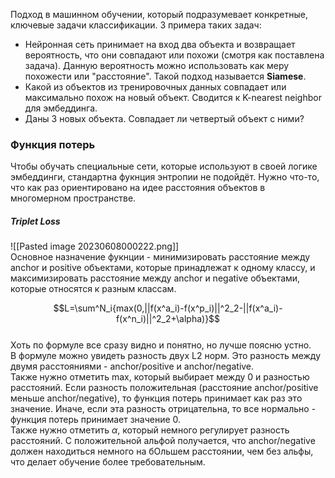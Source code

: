 Подход в машинном обучении, который подразумевает конкретные, ключевые задачи классификации. 3 примера таких задач:  
- Нейронная сеть принимает на вход два объекта и возвращает вероятность, что они совпадают или похожи (смотря как поставлена задача). Данную вероятность можно использовать как меру похожести или "расстояние". Такой подход называется **Siamese**.  
- Какой из объектов из тренировочных данных совпадает или максимально похож на новый объект. Сводится к K-nearest neighbor для эмбеддинга.   
- Даны 3 новых объекта. Совпадает ли четвертый объект с ними?  
  
### Функция потерь  
Чтобы обучать специальные сети, которые используют в своей логике эмбеддинги, стандартна фукнция энтропии не подойдёт. Нужно что-то, что как раз ориентировано на идее расстояния объектов в многомерном пространстве.  
  
##### Triplet Loss  
![[Pasted image 20230608000222.png]]  
Основное назначение фукнции - минимизировать расстояние между anchor и positive объектами, которые принадлежат к одному классу, и максимизировать расстояние между anchor и negative объектами, которые относятся к разным классам.   
  
$$L=\sum^N_i{max(0,||f(x^a_i)-f(x^p_i)||^2_2-||f(x^a_i)-f(x^n_i)||^2_2+\alpha)}$$  
Хоть по формуле все сразу видно и понятно, но лучше поясню устно.  
В формуле можно увидеть разность двух L2 норм. Это разность между двумя расстояниями - anchor/positive и anchor/negative.   
Также нужно отметить max, который выбирает между 0 и разностью расстояний. Если разность положительная (расстояние anchor/positive меньше anchor/negative), то функция потерь принимает как раз это значение. Иначе, если эта разность отрицательна, то все нормально - функция потерь принимает значение 0.  
Также нужно отметить $\alpha$, который немного регулирует разность расстояний. С положительной альфой получается, что anchor/negative должен находиться немного на бОльшем расстоянии, чем без альфы, что делает обучение более требовательным.